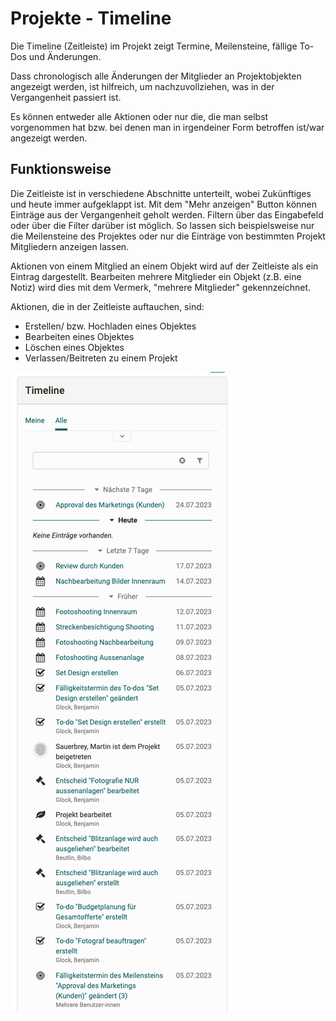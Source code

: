 # Projekte - Timeline

Die Timeline (Zeitleiste) im Projekt zeigt Termine, Meilensteine, fällige To-Dos und Änderungen.

Dass chronologisch alle Änderungen der Mitglieder an Projektobjekten angezeigt werden, ist hilfreich, um nachzuvollziehen, was in der Vergangenheit passiert ist.

Es können entweder alle Aktionen oder nur die, die man selbst vorgenommen hat bzw. bei denen man in irgendeiner Form betroffen ist/war angezeigt werden.

## Funktionsweise

Die Zeitleiste ist in verschiedene Abschnitte unterteilt, wobei Zukünftiges und heute immer aufgeklappt ist. Mit dem "Mehr anzeigen" Button können Einträge aus der Vergangenheit geholt werden. Filtern über das Eingabefeld oder über die Filter darüber ist möglich. So lassen sich beispielsweise nur die Meilensteine des Projektes oder nur die Einträge von bestimmten Projekt Mitgliedern anzeigen lassen. 

Aktionen von einem Mitglied an einem Objekt wird auf der Zeitleiste als ein Eintrag dargestellt. Bearbeiten mehrere Mitglieder ein Objekt (z.B. eine Notiz) wird dies mit dem Vermerk, "mehrere Mitglieder" gekennzeichnet.

Aktionen, die in der Zeitleiste auftauchen, sind:

* Erstellen/ bzw. Hochladen eines Objektes 
* Bearbeiten eines Objektes
* Löschen eines Objektes
* Verlassen/Beitreten zu einem Projekt

![Bild der Zeitleiste](assets/project-timeline.de.png)

